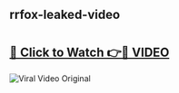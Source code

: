 ## rrfox-leaked-video 

# <h2><a href="http://freeplayer.one?title=rrfox-leaked-video&ref=21J">🔗 Click to Watch 👉🔴 VIDEO</a></h2>

<a href="http://freeplayer.one?title=rrfox-leaked-video&ref=21J" rel="nofollow" data-target="animated-image.originalLink"><img src="https://i.ibb.co.com/xMMVF88/686577567.gif" alt="Viral Video Original" style="max-width: 100%; display: inline-block;" data-target="animated-image.originalImage"></a>

